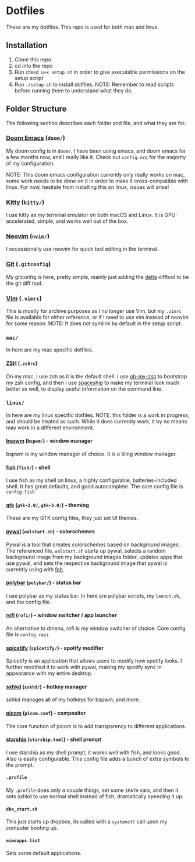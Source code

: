 # Dotfiles

These are my dotfiles. This repo is used for both mac and linux.

## Installation

1. Clone this repo
2. cd into the repo
3. Run `chmod u+x setup.sh` in order to give executable permissions on the setup script
4. Run `./setup.sh` to install dotfiles. NOTE: Remember to read scripts before running them to understand what they do.

## Folder Structure

The following section describes each folder and file, and what they are for.

### [Doom Emacs](https://github.com/hlissner/doom-emacs) (`doom/`)

My doom config is in `doom/`. I have been using emacs, and doom emacs for a few months now, and I really like it. Check out `config.org` for the majority of my configuration.

NOTE: This doom emacs configuration currently only really works on mac, some work needs to be done on it in order to make it cross-compatible with linux. For now, hesitate from installing this on linux, issues will arise!

### [Kitty](https://github.com/kovidgoyal/kitty) (`kitty/`)

I use kitty as my terminal emulator on both macOS and Linux. It is GPU-accelerated, simple, and works well out of the box.

### [Neovim](https://neovim.io) (`nvim/`)

I occassionally use neovim for quick text editing in the terminal.

### [Git](https://git-scm.com) (`.gitconfig`)

My gitconfig is here, pretty simple, mainly just adding the [delta](https://github.com/dandavison/delta) difftool to be the git diff tool.

### [Vim](https://www.vim.org) (`.vimrc`)

This is mostly for archive purposes as I no longer use Vim, but my `.vimrc` file is available for either reference, or if I need to use vim instead of neovim for some reason. NOTE: It does not symlink by default in the setup script.

### `mac/`

In here are my mac specific dotfiles.

#### [ZSH](https://www.zsh.org) (`.zshrc`)

On my mac, I use zsh as it is the default shell. I use [oh-my-zsh](https://ohmyz.sh) to bootstrap my zsh config, and then I use [spaceship](https://spaceship-prompt.sh) to make my terminal look much better as well, to display useful information on the command line.

### `linux/`

In here are my linux specific dotfiles. NOTE: this folder is a work in progress, and should be treated as such. While it does currently work, it by no means may work in a different environment.

#### [bspwm](https://github.com/baskerville/bspwm) (`bspwm/`) - window manager

bspwm is my window manager of choice. It is a tiling window manager.

#### [fish](https://fishshell.com) (`fish/`) - shell

I use fish as my shell on linux, a highly configurable, batteries-included shell. It has great defaults, and good autocomplete. The core config file is `config.fish`

#### [gtk](https://www.gtk.org) (`gtk-2.0/`, `gtk-3.0/`) - theming

These are my GTK config files, they just set UI themes.

#### [pywal](https://github.com/dylanaraps/pywal) (`walstart.sh`) - colorschemes

Pywal is a tool that creates colorschemes based on background images. The referenced file, `walstart.sh` starts up pywal, selects a random background image from my background images folder, updates apps that use pywal, and sets the respective background image that pywal is currently using with [feh](https://feh.finalrewind.org).

#### [polybar](https://github.com/polybar/polybar) (`polybar/`) - status bar

I use polybar as my status bar. In here are polybar scripts, my `launch.sh`, and the config file.

#### [rofi](https://github.com/davatorium/rofi) (`rofi/`) - window switcher / app launcher

An alternative to dmenu, rofi is my window switcher of choice. Core config file is `config.rasi`

#### [spicetify](https://spicetify.app) (`spicetify/`) - spotify modifier

Spicetify is an application that allows users to modify how spotify looks. I further modified it to work with pywal, making my spotify sync in appearance with my entire desktop.

#### [sxhkd](https://github.com/baskerville/sxhkd) (`sxkhd/`) - hotkey manager

sxhkd manages all of my hotkeys for bspwm, and more.

#### [picom](https://github.com/yshui/picom) (`picom.conf`) - compositor

The core function of picom is to add transparency to different applications.

#### [starship](https://starship.rs) (`starship.toml`) - shell prompt

I use starship as my shell prompt, it works well with fish, and looks good. Also is easily configurable. This config file adds a bunch of extra symbols to the prompt.

#### `.profile`

My `.profile` does only a couple things, set some `$PATH` vars, and then it sets sxhkd to use normal shell instead of fish, dramatically speeding it up.

#### `dbx_start.sh`

This just starts up dropbox, its called with a `systemctl` call upon my computer booting up.

#### `mimeapps.list`

Sets some default applications.
